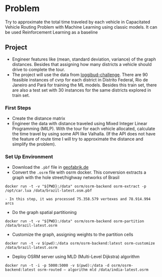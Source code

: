 # Problem
Try to approximate the total time traveled by each vehicle in Capacitated Vehicle Routing Problem with Machine Learning using classic models. It can be used Reinforcement Learning as a baseline 

## Project
- Engineer features like (mean, standard deviation, variance) of the graph distances. Besides that assigning how many districts a vehicle should drive to complete the tour.
- The project will use the data from [loggibud-challenge](https://github.com/loggi/loggibud). There are 90 feasible instances of cvrp for each district in Distrito Federal, Rio de Janeiro and Pará for training the ML models. Besides this train set, there are also a test set with 30 instances for the same districts explored in train set.

### First Steps
- Create the distance matrix
- Engineer the data with distance traveled using Mixed Integer Linear Programming (MILP). With the tour for each vehicle allocated, calculate the time travel by using some API like Valhalla. (If the API does not have the feature of route time I will try to approximate the distance and simplify the problem).

### Set Up Environment

- Download the `.pbf` file in [geofabrik.de](geofabrik.de)
- Convert the `.osrm` file with osrm docker. This conversion extracts a graph with the hole street/highway networks of Brasil
```docker
docker run -t -v "${PWD}:/data" osrm/osrm-backend osrm-extract -p /opt/car.lua /data/brazil-latest.osm.pbf
```
    - In this step, it was processed 75.358.579 vertexes and 78.914.994 arcs
- Do the graph spatial partitioning
```docker
docker run -t -v "${PWD}:/data" osrm/osrm-backend osrm-partition /data/brazil-latest.osrm
```
- Customize the graph, assigning weights to the partition cells
```docker
docker run -t -v $(pwd):/data osrm/osrm-backend:latest osrm-customize /data/brazil-latest.osrm
```
- Deploy OSRM server using MLD (Multi-Level Dijkstra) algorithm
```docker
docker run -t -i -p 5000:5000 -v $(pwd):/data -d osrm/osrm-backend:latest osrm-routed — algorithm mld /data/india-latest.osrm
```